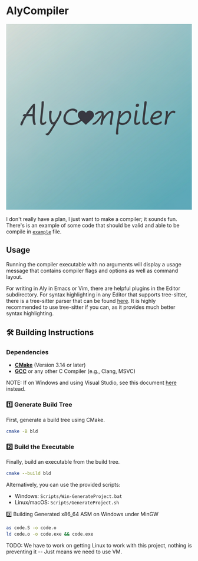 # AlyCompiler

![AlyCompiler Logo](/Resources/AlyCompilerLogo.png)

I don't really have a plan, I just want to make a compiler; it sounds fun. There's is an example of some code that should be valid and able to be compile in [`example`](example.aly) file.

## Usage

Running the compiler executable with no arguments will display a usage message that contains compiler flags and options as well as command layout.

For writing in Aly in Emacs or Vim, there are helpful plugins in the Editor subdirectory.
For syntax highlighting in any Editor that supports tree-sitter, there is a tree-sitter parser that can be found [here](https://github.com/NorthernL1ghts/tree-sitter-int).
It is highly recommended to use tree-sitter if you can, as it provides much better syntax highlighting.

## 🛠 Building Instructions

### Dependencies

- **[CMake](https://cmake.org/)** (Version 3.14 or later)
- **[GCC](https://gcc.gnu.org/)** or any other C Compiler (e.g., Clang, MSVC)

NOTE: If on Windows and using Visual Studio, see this document [here](https://github.com/NorthernL1ghts/AlyCompiler/blob/main/Docs/VISUAL_STUDIO.org) instead.

### 1️⃣ Generate Build Tree

First, generate a build tree using CMake.

```sh
cmake -B bld
```

### 2️⃣ Build the Executable

Finally, build an executable from the build tree.

```sh
cmake --build bld
```

Alternatively, you can use the provided scripts:

- Windows: `Scripts/Win-GenerateProject.bat`
- Linux/macOS: `Scripts/GenerateProject.sh`

3️⃣ Building Generated x86_64 ASM on Windows under MinGW
```sh
as code.S -o code.o
ld code.o -o code.exe && code.exe
```

TODO: We have to work on getting Linux to work with this project, nothing is preventing it -- Just means we need to use VM.
